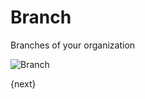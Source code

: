 <!-- add-breadcrumbs -->
<!-- add-breadcrumbs -->
# Branch

Branches of your organization

<img class="screenshot" alt="Branch" src="/docs/assets/img/human-resources/branch.png">

{next}
